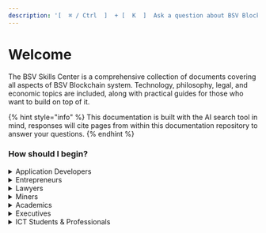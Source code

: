 ```yaml
---
description: '[  ⌘ / Ctrl  ]  + [  K  ]  Ask a question about BSV Blockchain'
---
```


# Welcome

The BSV Skills Center is a comprehensive collection of documents covering all aspects of BSV Blockchain system. Technology, philosophy, legal, and economic topics are included, along with practical guides for those who want to build on top of it.

{% hint style="info" %}
This documentation is built with the AI search tool in mind, responses will cite pages from within this documentation repository to answer your questions.
{% endhint %}

### How should I begin?

<details>

<summary>Application Developers</summary>

[Demo Catalogue](https://hub.bsvblockchain.org/demos-and-onboardings/demo-solutions/demos)

[Quick Start](intro/quick-start.md)

[Mockchain](guides/local-blockchain-stack/mockchain.md)

[Example Verifying Beef.md](guides/sdks/ts/examples/EXAMPLE_VERIFYING_BEEF.md)

[Academy: BSV Basics - Protocol and Design](https://hub.bsvblockchain.org/bsv-skills-center/~/changes/149/bsv-academy/bsv-basics-protocol-and-design)

[Academy: Hash Functions](https://hub.bsvblockchain.org/bsv-skills-center/~/changes/149/bsv-academy/hash-functions)

[Academy: Merkle Trees](https://hub.bsvblockchain.org/bsv-skills-center/~/changes/149/bsv-academy/merkle-trees)

[Academy: Digital Signatures](https://hub.bsvblockchain.org/bsv-skills-center/~/changes/149/bsv-academy/digital-signatures)

[Academy: Deep Dive into the BSV blockchain](https://hub.bsvblockchain.org/bsv-skills-center/bsv-academy/deep-dive-in-bsv-blockchain)&#x20;

* [Who is the BSV Association](https://hub.bsvblockchain.org/bsv-skills-center/bsv-academy/deep-dive-in-bsv-blockchain/the-bsv-associations-mission-and-impact)
* [Overview of BSV: Stability, Scalability, and Security for Business Success](https://hub.bsvblockchain.org/bsv-skills-center/bsv-academy/deep-dive-in-bsv-blockchain/the-bsv-blockchain-unlock-stability-scalability-and-security-for-business-success)
* [BSV: Network Topology and Teranode Dynamics](https://hub.bsvblockchain.org/bsv-skills-center/bsv-academy/deep-dive-in-bsv-blockchain/bsv-blockchain-network-topology-and-teranode-dynamics)
* [BSV Consensus Model](https://hub.bsvblockchain.org/bsv-skills-center/bsv-academy/deep-dive-in-bsv-blockchain/bsv-blockchain-network-topology-and-teranode-dynamics)
* [Supply Policies and Reward Mechanisms](https://hub.bsvblockchain.org/bsv-skills-center/bsv-academy/deep-dive-in-bsv-blockchain/supply-policies-and-reward-mechanisms)
* [UTXO Model](https://hub.bsvblockchain.org/bsv-skills-center/bsv-academy/deep-dive-in-bsv-blockchain/utxo-model-unlock-transaction-efficiency-and-privacy)
* [Data Storage on BSV](bsv-academy/deep-dive-in-bsv-blockchain/the-hybrid-approach-optimize-data-storage-on-the-bsv-blockchain/data-storage-on-bsv-blockchain.md)
* [Identity on BSV](bsv-academy/deep-dive-in-bsv-blockchain/identity-unlocking-the-power-of-bsv-blockchain/identity-on-the-bsv-blockchain.md)
* [Tokens & Smart Contracts](https://hub.bsvblockchain.org/bsv-skills-center/bsv-academy/deep-dive-in-bsv-blockchain/the-power-of-tokens-and-smart-contracts)
* [Case studies](https://hub.bsvblockchain.org/bsv-skills-center/bsv-academy/deep-dive-in-bsv-blockchain/bsv-case-studies)

</details>

<details>

<summary>Entrepreneurs</summary>

[What Can I do?](what-can-i-do/)

[Demo Catalogue](https://hub.bsvblockchain.org/demos-and-onboardings/demo-solutions/demos)

[The benefits of BSV Blockchain](bsv-skills-center/the-benefits-of-bsv-blockchain.md)

[Event tickets](guides/business-use-cases/event_tickets.md)

[Academy: Introduction to blockchain technology](https://hub.bsvblockchain.org/bsv-skills-center/bsv-academy/introduction-to-blockchain-technology)

[Academy: Deep Dive into the BSV blockchain](https://hub.bsvblockchain.org/bsv-skills-center/bsv-academy/deep-dive-in-bsv-blockchain)&#x20;

* [Who is the BSV Association](https://hub.bsvblockchain.org/bsv-skills-center/bsv-academy/deep-dive-in-bsv-blockchain/the-bsv-associations-mission-and-impact)
* [Overview of BSV: Stability, Scalability, and Security for Business Success](https://hub.bsvblockchain.org/bsv-skills-center/bsv-academy/deep-dive-in-bsv-blockchain/the-bsv-blockchain-unlock-stability-scalability-and-security-for-business-success)

- [Case studies](https://hub.bsvblockchain.org/bsv-skills-center/bsv-academy/deep-dive-in-bsv-blockchain/bsv-case-studies)



</details>

<details>

<summary>Lawyers</summary>

[Digital Signatures](bsv-skills-center/bsv-protocol-documentation/privacy/digital-signatures.md)

[Academy: Introduction to blockchain technology](https://hub.bsvblockchain.org/bsv-skills-center/bsv-academy/introduction-to-blockchain-technology)

Academy: Identity and Privacy Foundations (coming soon)

[Academy: Deep Dive into the BSV blockchain](https://hub.bsvblockchain.org/bsv-skills-center/bsv-academy/deep-dive-in-bsv-blockchain)&#x20;

* [Who is the BSV Association](https://hub.bsvblockchain.org/bsv-skills-center/bsv-academy/deep-dive-in-bsv-blockchain/the-bsv-associations-mission-and-impact)
* [Overview of BSV: Stability, Scalability, and Security for Business Success](https://hub.bsvblockchain.org/bsv-skills-center/bsv-academy/deep-dive-in-bsv-blockchain/the-bsv-blockchain-unlock-stability-scalability-and-security-for-business-success)

- [Data Storage on BSV](bsv-academy/deep-dive-in-bsv-blockchain/the-hybrid-approach-optimize-data-storage-on-the-bsv-blockchain/data-storage-on-bsv-blockchain.md)
- [Identity on BSV](bsv-academy/deep-dive-in-bsv-blockchain/identity-unlocking-the-power-of-bsv-blockchain/identity-on-the-bsv-blockchain.md)
- [Tokens & Smart Contracts](https://hub.bsvblockchain.org/bsv-skills-center/bsv-academy/deep-dive-in-bsv-blockchain/the-power-of-tokens-and-smart-contracts)
- [Case studies](https://hub.bsvblockchain.org/bsv-skills-center/bsv-academy/deep-dive-in-bsv-blockchain/bsv-case-studies)

</details>

<details>

<summary>Miners</summary>

[SV Node](network-topology/nodes/sv-node/installation/sv-node/)

[Academy: Bitcoin Infrastructure](https://hub.bsvblockchain.org/bsv-skills-center/~/changes/149/bsv-academy/bsv-infrastructure)

[Academy: Deep Dive into the BSV blockchain](https://hub.bsvblockchain.org/bsv-skills-center/bsv-academy/deep-dive-in-bsv-blockchain)&#x20;

* [Who is the BSV Association](https://hub.bsvblockchain.org/bsv-skills-center/bsv-academy/deep-dive-in-bsv-blockchain/the-bsv-associations-mission-and-impact)
* [Overview of BSV: Stability, Scalability, and Security for Business Success](https://hub.bsvblockchain.org/bsv-skills-center/bsv-academy/deep-dive-in-bsv-blockchain/the-bsv-blockchain-unlock-stability-scalability-and-security-for-business-success)

- [BSV: Network Topology and Teranode Dynamics](https://hub.bsvblockchain.org/bsv-skills-center/bsv-academy/deep-dive-in-bsv-blockchain/bsv-blockchain-network-topology-and-teranode-dynamics)
- [BSV Consensus Model](https://hub.bsvblockchain.org/bsv-skills-center/bsv-academy/deep-dive-in-bsv-blockchain/bsv-blockchain-network-topology-and-teranode-dynamics)

* [Data Storage on BSV](bsv-academy/deep-dive-in-bsv-blockchain/the-hybrid-approach-optimize-data-storage-on-the-bsv-blockchain/data-storage-on-bsv-blockchain.md)

- [Tokens & Smart Contracts](https://hub.bsvblockchain.org/bsv-skills-center/bsv-academy/deep-dive-in-bsv-blockchain/the-power-of-tokens-and-smart-contracts)

</details>

<details>

<summary>Academics</summary>

[Academy: Introduction to blockchain technology](https://hub.bsvblockchain.org/bsv-skills-center/bsv-academy/introduction-to-blockchain-technology)

Academy: [Bitcoin as Historical Phenomenon](https://hub.bsvblockchain.org/bsv-skills-center/~/changes/149/bsv-academy/bitcoin-as-historical-phenomenon)

[Academy: Deep Dive into the BSV blockchain](https://hub.bsvblockchain.org/bsv-skills-center/bsv-academy/deep-dive-in-bsv-blockchain)&#x20;

* [Who is the BSV Association](https://hub.bsvblockchain.org/bsv-skills-center/bsv-academy/deep-dive-in-bsv-blockchain/the-bsv-associations-mission-and-impact)
* [Overview of BSV: Stability, Scalability, and Security for Business Success](https://hub.bsvblockchain.org/bsv-skills-center/bsv-academy/deep-dive-in-bsv-blockchain/the-bsv-blockchain-unlock-stability-scalability-and-security-for-business-success)
* [BSV: Network Topology and Teranode Dynamics](https://hub.bsvblockchain.org/bsv-skills-center/bsv-academy/deep-dive-in-bsv-blockchain/bsv-blockchain-network-topology-and-teranode-dynamics)
* [BSV Consensus Model](https://hub.bsvblockchain.org/bsv-skills-center/bsv-academy/deep-dive-in-bsv-blockchain/bsv-blockchain-network-topology-and-teranode-dynamics)
* [Supply Policies and Reward Mechanisms](https://hub.bsvblockchain.org/bsv-skills-center/bsv-academy/deep-dive-in-bsv-blockchain/supply-policies-and-reward-mechanisms)
* [UTXO Model](https://hub.bsvblockchain.org/bsv-skills-center/bsv-academy/deep-dive-in-bsv-blockchain/utxo-model-unlock-transaction-efficiency-and-privacy)
* [Data Storage on BSV](bsv-academy/deep-dive-in-bsv-blockchain/the-hybrid-approach-optimize-data-storage-on-the-bsv-blockchain/data-storage-on-bsv-blockchain.md)
* [Identity on BSV](bsv-academy/deep-dive-in-bsv-blockchain/identity-unlocking-the-power-of-bsv-blockchain/identity-on-the-bsv-blockchain.md)
* [Tokens & Smart Contracts](https://hub.bsvblockchain.org/bsv-skills-center/bsv-academy/deep-dive-in-bsv-blockchain/the-power-of-tokens-and-smart-contracts)
* [Case studies](https://hub.bsvblockchain.org/bsv-skills-center/bsv-academy/deep-dive-in-bsv-blockchain/bsv-case-studies)

Academy: Identity and Privacy Foundations (coming soon)



</details>

<details>

<summary>Executives</summary>

[Demo Catalogue](https://hub.bsvblockchain.org/demos-and-onboardings/demo-solutions/demos)

[Academy: Introduction to blockchain technology](https://hub.bsvblockchain.org/bsv-skills-center/bsv-academy/introduction-to-blockchain-technology)

[Academy: Deep Dive into the BSV blockchain](https://hub.bsvblockchain.org/bsv-skills-center/bsv-academy/deep-dive-in-bsv-blockchain)&#x20;

* [Who is the BSV Association](https://hub.bsvblockchain.org/bsv-skills-center/bsv-academy/deep-dive-in-bsv-blockchain/the-bsv-associations-mission-and-impact)
* [Overview of BSV: Stability, Scalability, and Security for Business Success](https://hub.bsvblockchain.org/bsv-skills-center/bsv-academy/deep-dive-in-bsv-blockchain/the-bsv-blockchain-unlock-stability-scalability-and-security-for-business-success)

- [Case studies](https://hub.bsvblockchain.org/bsv-skills-center/bsv-academy/deep-dive-in-bsv-blockchain/bsv-case-studies)

Academy: Beginner Blockchain for Executives (coming soon)

Academy: Data, Information, and Knowledge in the Digital Age - ICT (coming soon)



</details>

<details>

<summary>ICT Students &#x26; Professionals</summary>

[Academy: Introduction to blockchain technology](https://hub.bsvblockchain.org/bsv-skills-center/bsv-academy/introduction-to-blockchain-technology)

Academy: Blockchain Fundamentals - ICT (coming soon)

Academy: Data, Information, and Knowledge in the Digital Age - ICT (coming soon)

[Academy: Deep Dive into the BSV blockchain](https://hub.bsvblockchain.org/bsv-skills-center/bsv-academy/deep-dive-in-bsv-blockchain)&#x20;

* [Who is the BSV Association](https://hub.bsvblockchain.org/bsv-skills-center/bsv-academy/deep-dive-in-bsv-blockchain/the-bsv-associations-mission-and-impact)
* [Overview of BSV: Stability, Scalability, and Security for Business Success](https://hub.bsvblockchain.org/bsv-skills-center/bsv-academy/deep-dive-in-bsv-blockchain/the-bsv-blockchain-unlock-stability-scalability-and-security-for-business-success)
* [BSV: Network Topology and Teranode Dynamics](https://hub.bsvblockchain.org/bsv-skills-center/bsv-academy/deep-dive-in-bsv-blockchain/bsv-blockchain-network-topology-and-teranode-dynamics)
* [BSV Consensus Model](https://hub.bsvblockchain.org/bsv-skills-center/bsv-academy/deep-dive-in-bsv-blockchain/bsv-blockchain-network-topology-and-teranode-dynamics)
* [Supply Policies and Reward Mechanisms](https://hub.bsvblockchain.org/bsv-skills-center/bsv-academy/deep-dive-in-bsv-blockchain/supply-policies-and-reward-mechanisms)
* [UTXO Model](https://hub.bsvblockchain.org/bsv-skills-center/bsv-academy/deep-dive-in-bsv-blockchain/utxo-model-unlock-transaction-efficiency-and-privacy)
* [Data Storage on BSV](bsv-academy/deep-dive-in-bsv-blockchain/the-hybrid-approach-optimize-data-storage-on-the-bsv-blockchain/data-storage-on-bsv-blockchain.md)
* [Identity on BSV](bsv-academy/deep-dive-in-bsv-blockchain/identity-unlocking-the-power-of-bsv-blockchain/identity-on-the-bsv-blockchain.md)
* [Tokens & Smart Contracts](https://hub.bsvblockchain.org/bsv-skills-center/bsv-academy/deep-dive-in-bsv-blockchain/the-power-of-tokens-and-smart-contracts)
* [Case studies](https://hub.bsvblockchain.org/bsv-skills-center/bsv-academy/deep-dive-in-bsv-blockchain/bsv-case-studies)

</details>
